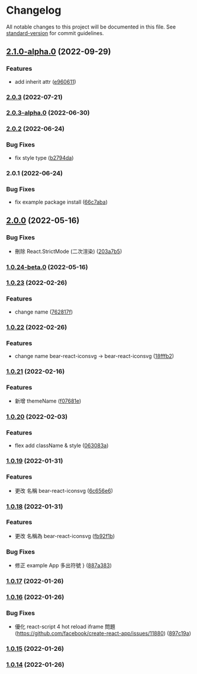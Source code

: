 # Changelog

All notable changes to this project will be documented in this file. See [standard-version](https://github.com/conventional-changelog/standard-version) for commit guidelines.

## [2.1.0-alpha.0](https://github.com/imagine10255/bear-react-iconsvg/compare/v2.0.3...v2.1.0-alpha.0) (2022-09-29)


### Features

* add inherit attr ([e960611](https://github.com/imagine10255/bear-react-iconsvg/commit/e960611852186ba205abacd6b4731fb01bb2bcac))

### [2.0.3](https://github.com/imagine10255/bear-react-iconsvg/compare/v2.0.3-alpha.0...v2.0.3) (2022-07-21)

### [2.0.3-alpha.0](https://github.com/imagine10255/bear-react-iconsvg/compare/v2.0.2...v2.0.3-alpha.0) (2022-06-30)

### [2.0.2](https://github.com/imagine10255/bear-react-iconsvg/compare/v2.0.1...v2.0.2) (2022-06-24)


### Bug Fixes

* fix style type ([b2794da](https://github.com/imagine10255/bear-react-iconsvg/commit/b2794dabd9a622e513a267a8e891aaa698949b3b))

### 2.0.1 (2022-06-24)


### Bug Fixes

* fix example package install ([66c7aba](https://github.com/imagine10255/bear-react-iconsvg/commit/66c7abacac9946b38fd14ffb1efd5d3e72ec2d02))

## [2.0.0](https://github.com/imagine10255/bear-react-iconsvg/compare/v1.0.24-beta.0...v2.0.0) (2022-05-16)


### Bug Fixes

* 刪除 React.StrictMode (二次渲染) ([203a7b5](https://github.com/imagine10255/bear-react-iconsvg/commit/203a7b599e0677de44074473135f981b4419f4ec))

### [1.0.24-beta.0](https://github.com/imagine10255/bear-react-iconsvg/compare/v1.0.23...v1.0.24-beta.0) (2022-05-16)

### [1.0.23](https://github.com/imagine10255/bear-react-iconsvg/compare/v1.0.22...v1.0.23) (2022-02-26)


### Features

* change name ([762817f](https://github.com/imagine10255/bear-react-iconsvg/commit/762817f6f7d675fb48707b80a96c8bba917dd88a))

### [1.0.22](https://github.com/imagine10255/bear-react-iconsvg/compare/v1.0.21...v1.0.22) (2022-02-26)


### Features

* change name bear-react-iconsvg -> bear-react-iconsvg ([18fffb2](https://github.com/imagine10255/bear-react-iconsvg/commit/18fffb253a76c4e6bb9ba8eb2abab27d79bc6b1c))

### [1.0.21](https://github.com/imagine10255/bear-react-iconsvg/compare/v1.0.20...v1.0.21) (2022-02-16)


### Features

* 新增 themeName ([f07681e](https://github.com/imagine10255/bear-react-iconsvg/commit/f07681e828f0d2c3f5ba8725a0ec1448fd10903e))

### [1.0.20](https://github.com/imagine10255/bear-react-iconsvg/compare/v1.0.19...v1.0.20) (2022-02-03)


### Features

* flex add className & style ([063083a](https://github.com/imagine10255/bear-react-iconsvg/commit/063083af17ff45b3f89e875ee5ab2c031f3d2be8))

### [1.0.19](https://github.com/imagine10255/bear-react-iconsvg/compare/v1.0.18...v1.0.19) (2022-01-31)


### Features

* 更改 名稱 bear-react-iconsvg ([6c656e6](https://github.com/imagine10255/bear-react-iconsvg/commit/6c656e63dd99f7a78dbdb44be045db2c172f206c))

### [1.0.18](https://github.com/imagine10255/bear-react-iconsvg/compare/v1.0.17...v1.0.18) (2022-01-31)


### Features

* 更改 名稱為 bear-react-iconsvg ([fb92f1b](https://github.com/imagine10255/bear-react-iconsvg/commit/fb92f1b7f516aee8538c849772f079f7a96b948f))


### Bug Fixes

* 修正 example App 多出符號 } ([887a383](https://github.com/imagine10255/bear-react-iconsvg/commit/887a3834d36ff9ff53b2c153d11fee7f3757e97f))

### [1.0.17](https://github.com/imagine10255/bear-react-iconsvg/compare/v1.0.16...v1.0.17) (2022-01-26)

### [1.0.16](https://github.com/imagine10255/bear-react-iconsvg/compare/v1.0.15...v1.0.16) (2022-01-26)


### Bug Fixes

* 優化 react-script 4 hot reload iframe 問題 (https://github.com/facebook/create-react-app/issues/11880) ([897c19a](https://github.com/imagine10255/bear-react-iconsvg/commit/897c19a8d386e8bf67f1d9eef464ede33ca9f006))

### [1.0.15](https://github.com/imagine10255/bear-react-iconsvg/compare/v1.0.14...v1.0.15) (2022-01-26)

### [1.0.14](https://github.com/imagine10255/bear-react-iconsvg/compare/v1.0.13...v1.0.14) (2022-01-26)
